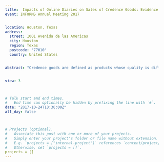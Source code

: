 ```yaml
---
title:  Impacts of Online Diaries on Sales of Credence Goods: Evidence from a Cosmetic Surgery Platform
event: INFORMS Annual Meeting 2017


location: Houston, Texas
address:
  street: 1001 Avenida de las Americas
  city: Houston
  region: Texas
  postcode: '77010'
  country: United States


abstract: "Credence goods are defined as products whose quality is difficult to evaluate. While online reviews have found to be effective in driving sales of search and experience goods, little is known about its effectiveness on credence goods. Using data from a cosmetic surgery platform, we investigate the impact of a novel form of online reviews, i.e. diaries, on the sales of credence goods. We also examine how the effects are moderated by the risk of surgeries. We focus on two diary features: number of images and post duration. We find the number of images has a positive impact on sales and the effects are stronger for more risky surgeries. These findings shed some light on the online marketing of credence goods."


view: 3



# Talk start and end times.
#   End time can optionally be hidden by prefixing the line with `#`.
date: "2017-10-24T10:30:00Z"
all_day: false



# Projects (optional).
#   Associate this post with one or more of your projects.
#   Simply enter your project's folder or file name without extension.
#   E.g. `projects = ["internal-project"]` references `content/project/deep-learning/index.md`.
#   Otherwise, set `projects = []`.
projects = []
---
```




